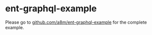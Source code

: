 # ent-graphql-example

Please go to [github.com/a8m/ent-graphql-example](https://github.com/a8m/ent-graphql-example) for the complete example.